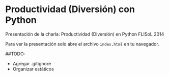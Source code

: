 Productividad (Diversión) con Python
====================================

Presentación de la charla: Productividad (Diversión) en Python FLISoL 2014

Para ver la presentación solo abre el archivo `index.html` en tu navegador.

##TODO:

* Agregar .gitignore
* Organizar estáticos
